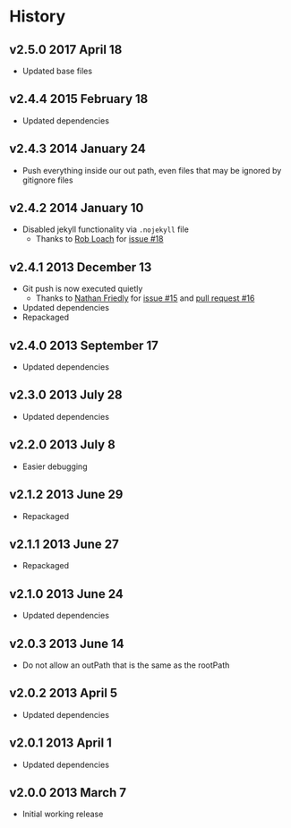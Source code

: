 # History

## v2.5.0 2017 April 18
- Updated base files

## v2.4.4 2015 February 18
- Updated dependencies

## v2.4.3 2014 January 24
- Push everything inside our out path, even files that may be ignored by gitignore files

## v2.4.2 2014 January 10
- Disabled jekyll functionality via `.nojekyll` file
	- Thanks to [Rob Loach](https://github.com/RobLoach) for [issue #18](https://github.com/docpad/docpad-plugin-ghpages/issues/18)

## v2.4.1 2013 December 13
- Git push is now executed quietly
	- Thanks to [Nathan Friedly](https://github.com/nfriedly) for [issue #15](https://github.com/docpad/docpad-plugin-ghpages/issues/15) and [pull request #16](https://github.com/docpad/docpad-plugin-ghpages/pull/16)
- Updated dependencies
- Repackaged

## v2.4.0 2013 September 17
- Updated dependencies

## v2.3.0 2013 July 28
- Updated dependencies

## v2.2.0 2013 July 8
- Easier debugging

## v2.1.2 2013 June 29
- Repackaged

## v2.1.1 2013 June 27
- Repackaged

## v2.1.0 2013 June 24
- Updated dependencies

## v2.0.3 2013 June 14
- Do not allow an outPath that is the same as the rootPath

## v2.0.2 2013 April 5
- Updated dependencies

## v2.0.1 2013 April 1
- Updated dependencies

## v2.0.0 2013 March 7
- Initial working release
